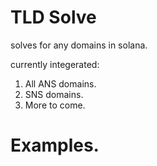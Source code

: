 # TLD Solve 
solves for any domains in solana.

currently integerated: 
1. All ANS domains.
2. SNS domains.
3. More to come.

# Examples.